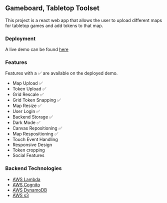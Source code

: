 

## Gameboard, Tabletop Toolset

This project is a react web app that allows the user to upload different maps for tabletop games and add tokens to that map.

### Deployment
A live demo can be found [here](https://farrare.github.io/GameBoard/)

### Features

Features with a ✅ are available on the deployed demo.

- Map Upload            ✅
- Token Upload          ✅
- Grid Rescale          ✅
- Grid Token Snapping   ✅
- Map Resize            ✅
- User Login            ✅
- Backend Storage       ✅
- Dark Mode             ✅
- Canvas Repositioning  ✅ 
- Map Respositioning    ✅
- Touch Event Handling
- Responsive Design
- Token cropping
- Social Features

### Backend Technologies

- [AWS Lambda](https://aws.amazon.com/lambda/)
- [AWS Cognito](https://aws.amazon.com/cognito/)
- [AWS DynamoDB](https://aws.amazon.com/dynamodb/)
- [AWS s3](https://aws.amazon.com/se/)
